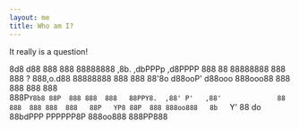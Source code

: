 ```yaml
---
layout: me
title: Who am I?
---
```


It really is a question!

8d8   d88 888  888 88888888   ,8b.       ,dbPPPp   ,d8PPPP   888   88 88888888 888  888 ?
888,o.d88 88888888 888  888   88'8o      d88ooP'   d88ooo    888ooo88 888  888 888  888  
888P`Y8b8 88P  888 888  888   88PPY8.  ,88' P'   ,88'              88 888  888 888  888  
88P   YP8 88P  888 888oo888   8b   `Y' 88  do    88bdPPP     PPPPPP8P 888oo888 888PP888  
                                                                                          
